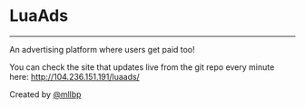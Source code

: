 # LuaAds
-------
An advertising platform where users get paid too!

You can check the site that updates live from the git repo every minute here: http://104.236.151.191/luaads/

Created by [@mllbp](http://scriptvegas.com) 
